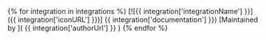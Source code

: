 
<!-- The code below is a jinja2 template that will be rendered by create_integrations_cards.py -->
<CardGroup cols={4}  className="text-center">

{% for integration in integrations %}
    <Card title="{{ integration['tag'] }}">
        [![{{ integration['integrationName'] }}]({{ integration['iconURL'] }})] {{ integration['documentation'] }})
        [Maintained by ]( {{ integration['authorUrl'] }} )
    </Card>
{% endfor %}

</CardGroup>
